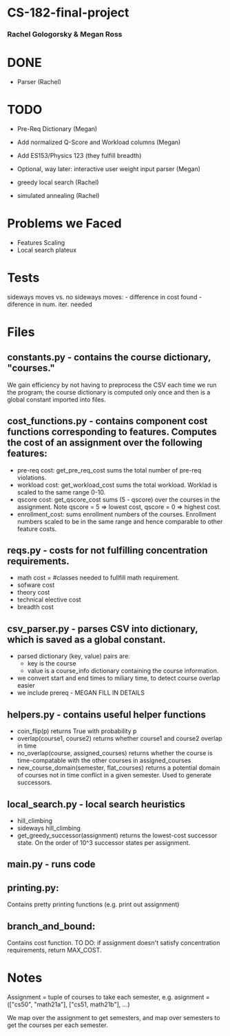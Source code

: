 # CS-182-final-project

### Rachel Gologorsky & Megan Ross

# DONE
- Parser (Rachel)

# TODO

- Pre-Req Dictionary (Megan)
- Add normalized Q-Score and Workload columns (Megan)
- Add ES153/Physics 123 (they fulfill breadth)
- Optional, way later: interactive user weight input parser (Megan)

- greedy local search (Rachel)
- simulated annealing (Rachel)

# Problems we Faced
- Features Scaling
- Local search plateux

# Tests 

sideways moves vs. no sideways moves:
    - difference in cost found
    - diference in num. iter. needed

# Files

## constants.py - contains the course dictionary, "courses." 

We gain efficiency by not having to preprocess the CSV each time we run the program; the course dictionary is computed only once and then is a global constant imported into files.

## cost_functions.py - contains component cost functions corresponding to features. Computes the cost of an assignment over the following features:

- pre-req cost: get_pre_req_cost sums the total number of pre-req violations.
- workload cost: get_workload_cost sums the total workload. Worklad is scaled to the same range 0-10.
- qscore cost: get_qscore_cost sums (5 - qscore) over the courses in the assignment. Note qscore = 5 => lowest cost, qscore = 0 => highest cost.
- enrollment_cost: sums enrollment numbers of the courses. Enrollment numbers scaled to be in the same range and hence comparable to other feature costs.

## reqs.py - costs for not fulfilling concentration requirements.
- math cost = #classes needed to fullfill math requirement.
- sofware cost
- theory cost
- technical elective cost
- breadth cost

## csv_parser.py - parses CSV into dictionary, which is saved as a global constant.

- parsed dictionary (key, value) pairs are:
    - key is the course 
    - value is a course_info dictionary containing the course information.
- we convert start and end times to miliary time, to detect course overlap easier
- we include prereq - MEGAN FILL IN DETAILS

## helpers.py - contains useful helper functions

- coin_flip(p) returns True with probability p
- overlap(course1, course2) returns whether course1 and course2 overlap in time
- no_overlap(course, assigned_courses) returns whether the course is time-compatable with the other courses in assigned_courses
- new_course_domain(semester, flat_courses) returns a potential domain of courses not in time conflict in a given semester. Used to generate successors.

## local_search.py - local search heuristics
- hill_climbing
- sideways hill_climbing
- get_greedy_successor(assignment) returns the lowest-cost successor state. On the order of 10^3 successor states per assignment.

## main.py - runs code

## printing.py: 
Contains pretty printing functions (e.g. print out assignment)

## branch_and_bound:
Contains cost function. TO DO: if assignment doesn't satisfy concentration requirements, return MAX_COST.

# Notes

Assignment = tuple of courses to take each semester, e.g.
asignment = (["cs50", "math21a"], ["cs51, math21b"], ...)

We map over the assignment to get semesters, and map over
semesters to get the courses per each semester.
